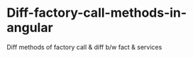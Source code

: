 # Diff-factory-call-methods-in-angular
Diff methods of factory call &amp; diff b/w fact &amp; services
